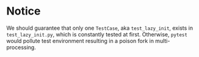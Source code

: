 # Notice
We should guarantee that only one `TestCase`, aka `test_lazy_init`, exists in `test_lazy_init.py`, which is constantly tested at first.
Otherwise, `pytest` would pollute test environment resulting in a poison fork in multi-processing. 
